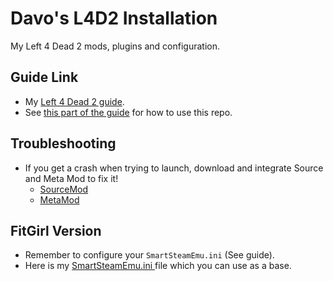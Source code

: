 # Davo's L4D2 Installation
My Left 4 Dead 2 mods, plugins and configuration.

## Guide Link
- My [Left 4 Dead 2 guide](https://docs.google.com/document/d/1kHhGs9CZ8iZh7NrpLv_2vdMEIXQUWFZB4Bexlrcfb14).
- See [this part of the guide](https://docs.google.com/document/d/1kHhGs9CZ8iZh7NrpLv_2vdMEIXQUWFZB4Bexlrcfb14/edit#heading=h.ewdjqvdttav3)
for how to use this repo.

## Troubleshooting
- If you get a crash when trying to launch, download and integrate Source and Meta Mod to fix it!
  - [SourceMod](https://www.sourcemod.net/downloads.php?branch=stable) 
  - [MetaMod](https://www.sourcemm.net/downloads.php?branch=stable)

## FitGirl Version
- Remember to configure your `SmartSteamEmu.ini` (See guide).
- Here is my [SmartSteamEmu.ini ](https://drive.google.com/file/d/1CtmxCOxYB2zfIfUo3O8iPz47Y1GQp3dP) file which you can use as a base.
